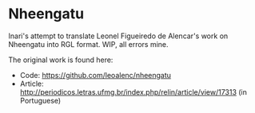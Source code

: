 # Nheengatu

Inari's attempt to translate Leonel Figueiredo de Alencar's work on Nheengatu into RGL format. WIP, all errors mine.

The original work is found here:
* Code: https://github.com/leoalenc/nheengatu
* Article: http://periodicos.letras.ufmg.br/index.php/relin/article/view/17313 (in Portuguese)
